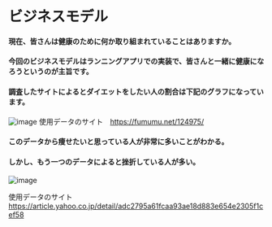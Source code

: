 # ビジネスモデル
#### 現在、皆さんは健康のために何か取り組まれていることはありますか。
#### 今回のビジネスモデルはランニングアプリでの実装で、皆さんと一緒に健康になろうというのが主旨です。
#### 調査したサイトによるとダイエットをしたい人の割合は下記のグラフになっています。
![image](https://github.com/kaiprograming0/BUSINESS_MODEL/assets/129705453/060f33f0-a5ad-4985-9c79-2478a84eae1b)
使用データのサイト　https://fumumu.net/124975/
#### このデータから痩せたいと思っている人が非常に多いことがわかる。
#### しかし、もう一つのデータによると挫折している人が多い。
![image](https://github.com/kaiprograming0/BUSINESS_MODEL/assets/129705453/fd532582-a032-4d96-83ae-2eef02057fba)

使用データのサイト　https://article.yahoo.co.jp/detail/adc2795a61fcaa93ae18d883e654e2305f1cef58
